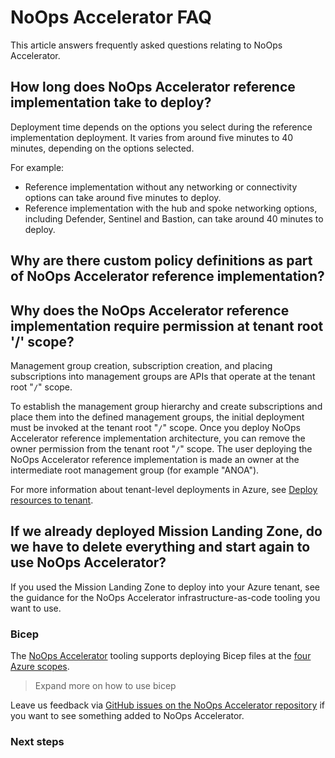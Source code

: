 # NoOps Accelerator FAQ

This article answers frequently asked questions relating to NoOps Accelerator.

## How long does NoOps Accelerator reference implementation take to deploy?

Deployment time depends on the options you select during the reference implementation deployment. It varies from around five minutes to 40 minutes, depending on the options selected.

For example:

- Reference implementation without any networking or connectivity options can take around five minutes to deploy.
- Reference implementation with the hub and spoke networking options, including Defender, Sentinel and Bastion, can take around 40 minutes to deploy.

## Why are there custom policy definitions as part of NoOps Accelerator reference implementation?

## Why does the NoOps Accelerator reference implementation require permission at tenant root '/' scope?

Management group creation, subscription creation, and placing subscriptions into management groups are APIs that operate at the tenant root "`/`" scope.

To establish the management group hierarchy and create subscriptions and place them into the defined management groups, the initial deployment must be invoked at the tenant root "`/`" scope. Once you deploy NoOps Accelerator reference implementation architecture, you can remove the owner permission from the tenant root "`/`" scope. The user deploying the NoOps Accelerator reference implementation is made an owner at the intermediate root management group (for example "ANOA").

For more information about tenant-level deployments in Azure, see [Deploy resources to tenant](https://docs.microsoft.com/azure/azure-resource-manager/templates/deploy-to-tenant).

## If we already deployed Mission Landing Zone, do we have to delete everything and start again to use NoOps Accelerator?

If you used the Mission Landing Zone to deploy into your Azure tenant, see the guidance for the NoOps Accelerator infrastructure-as-code tooling you want to use.

### Bicep

The [NoOps Accelerator](https://github.com/Azure/NoOpsAccelerator) tooling supports deploying Bicep files at the [four Azure scopes](https://docs.microsoft.com/azure/azure-resource-manager/management/overview#understand-scope).

> Expand more on how to use bicep

Leave us feedback via [GitHub issues on the NoOps Accelerator repository](https://github.com/Azure/NoOpsAccelerator/issues) if you want to see something added to NoOps Accelerator.

### Next steps

